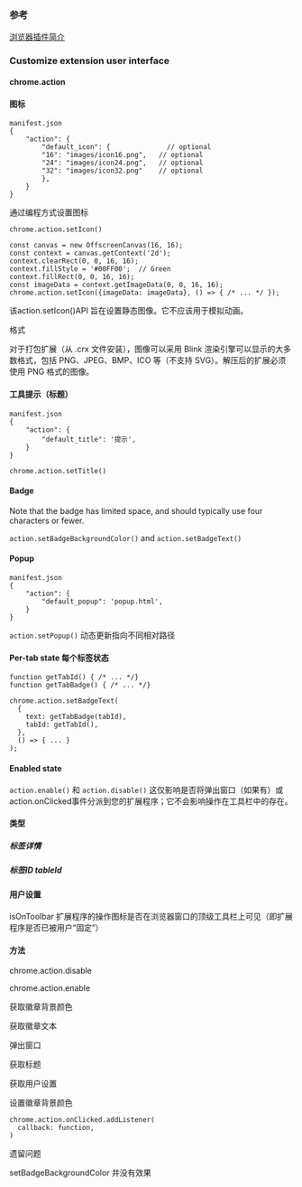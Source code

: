 ## 

### 参考
[浏览器插件简介](https://juejin.cn/post/6996519317042888740)

### Customize extension user interface

#### chrome.action

#### 图标

```
manifest.json
{
    "action": {
        "default_icon": {              // optional
        "16": "images/icon16.png",   // optional
        "24": "images/icon24.png",   // optional
        "32": "images/icon32.png"    // optional
        },
    }
}
```

通过编程方式设置图标

``` chrome.action.setIcon() ```

```
const canvas = new OffscreenCanvas(16, 16);
const context = canvas.getContext('2d');
context.clearRect(0, 0, 16, 16);
context.fillStyle = '#00FF00';  // Green
context.fillRect(0, 0, 16, 16);
const imageData = context.getImageData(0, 0, 16, 16);
chrome.action.setIcon({imageData: imageData}, () => { /* ... */ });
```
该action.setIcon()API 旨在设置静态图像。它不应该用于模拟动画。

格式

对于打包扩展（从 .crx 文件安装），图像可以采用 Blink 渲染引擎可以显示的大多数格式，包括 PNG、JPEG、BMP、ICO 等（不支持 SVG）。解压后的扩展必须使用 PNG 格式的图像。

#### 工具提示（标题）

```
manifest.json
{
    "action": {
        "default_title": '提示',
    }
}
```

``` chrome.action.setTitle() ```

#### Badge

Note that the badge has limited space, and should typically use four characters or fewer.

`action.setBadgeBackgroundColor()` and `action.setBadgeText()`


#### Popup

```
manifest.json
{
    "action": {
        "default_popup": 'popup.html',
    }
}
```

`action.setPopup()` 动态更新指向不同相对路径

#### Per-tab state 每个标签状态

```
function getTabId() { /* ... */}
function getTabBadge() { /* ... */}

chrome.action.setBadgeText(
  {
    text: getTabBadge(tabId),
    tabId: getTabId(),
  },
  () => { ... }
);
```

#### Enabled state

`action.enable()` 和 `action.disable()`
这仅影响是否将弹出窗口（如果有）或action.onClicked事件分派到您的扩展程序；它不会影响操作在工具栏中的存在。

#### 类型

##### 标签详情

##### 标签ID tableId

#### 用户设置

isOnToolbar 扩展程序的操作图标是否在浏览器窗口的顶级工具栏上可见（即扩展程序是否已被用户“固定”）

#### 方法

chrome.action.disable

chrome.action.enable

获取徽章背景颜色

获取徽章文本

弹出窗口

获取标题

获取用户设置

设置徽章背景颜色

```
chrome.action.onClicked.addListener(
  callback: function,
)
```

<!-- TODO： -->
遗留问题

setBadgeBackgroundColor 并没有效果